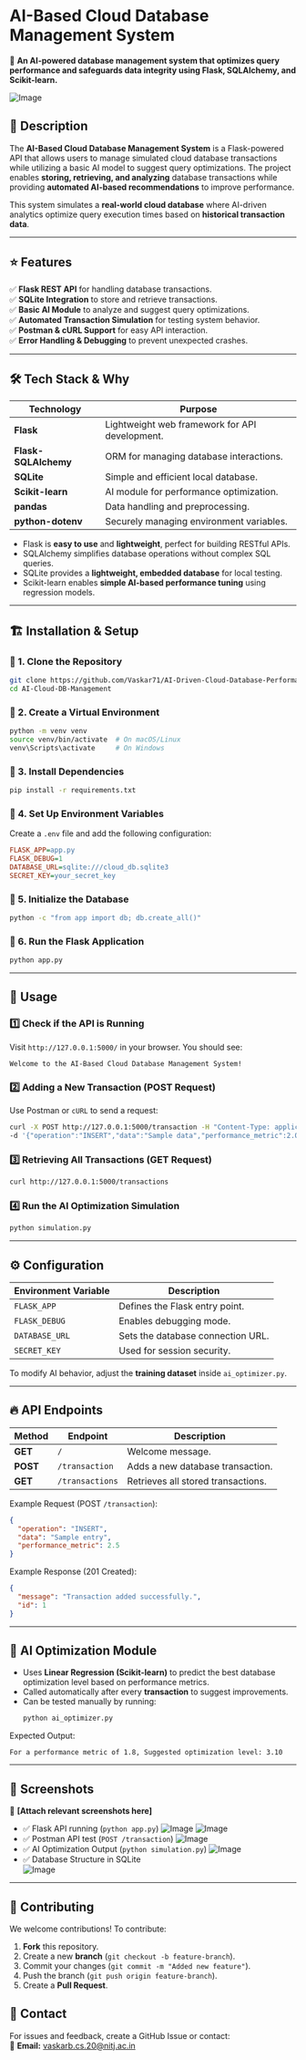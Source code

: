 # AI-Based Cloud Database Management System  
🚀 **An AI-powered database management system that optimizes query performance and safeguards data integrity using Flask, SQLAlchemy, and Scikit-learn.**

![Image](https://github.com/user-attachments/assets/d94eb4cc-a8f8-4206-b229-85a237b96bb4)

## 📖 Description  

The **AI-Based Cloud Database Management System** is a Flask-powered API that allows users to manage simulated cloud database transactions while utilizing a basic AI model to suggest query optimizations. The project enables **storing, retrieving, and analyzing** database transactions while providing **automated AI-based recommendations** to improve performance.  

This system simulates a **real-world cloud database** where AI-driven analytics optimize query execution times based on **historical transaction data**.

---

## ⭐ Features  

✅ **Flask REST API** for handling database transactions.  
✅ **SQLite Integration** to store and retrieve transactions.  
✅ **Basic AI Module** to analyze and suggest query optimizations.  
✅ **Automated Transaction Simulation** for testing system behavior.  
✅ **Postman & cURL Support** for easy API interaction.  
✅ **Error Handling & Debugging** to prevent unexpected crashes.  

---

## 🛠 Tech Stack & Why  

| **Technology**       | **Purpose** |
|----------------------|-------------|
| **Flask**           | Lightweight web framework for API development. |
| **Flask-SQLAlchemy** | ORM for managing database interactions. |
| **SQLite**          | Simple and efficient local database. |
| **Scikit-learn**    | AI module for performance optimization. |
| **pandas**          | Data handling and preprocessing. |
| **python-dotenv**   | Securely managing environment variables. |


- Flask is **easy to use** and **lightweight**, perfect for building RESTful APIs.  
- SQLAlchemy simplifies database operations without complex SQL queries.  
- SQLite provides a **lightweight, embedded database** for local testing.  
- Scikit-learn enables **simple AI-based performance tuning** using regression models.  

---

## 🏗 Installation & Setup  

### 🔹 1. Clone the Repository  
```bash
git clone https://github.com/Vaskar71/AI-Driven-Cloud-Database-Performance-Optimizer.git
cd AI-Cloud-DB-Management
```

### 🔹 2. Create a Virtual Environment  
```bash
python -m venv venv
source venv/bin/activate  # On macOS/Linux
venv\Scripts\activate     # On Windows
```

### 🔹 3. Install Dependencies  
```bash
pip install -r requirements.txt
```

### 🔹 4. Set Up Environment Variables  
Create a `.env` file and add the following configuration:  
```ini
FLASK_APP=app.py
FLASK_DEBUG=1
DATABASE_URL=sqlite:///cloud_db.sqlite3
SECRET_KEY=your_secret_key
```

### 🔹 5. Initialize the Database  
```bash
python -c "from app import db; db.create_all()"
```

### 🔹 6. Run the Flask Application  
```bash
python app.py
```

---

## 🚀 Usage  

### 1️⃣ **Check if the API is Running**  
Visit `http://127.0.0.1:5000/` in your browser. You should see:  
```
Welcome to the AI-Based Cloud Database Management System!
```

### 2️⃣ **Adding a New Transaction (POST Request)**  
Use Postman or `cURL` to send a request:  
```bash
curl -X POST http://127.0.0.1:5000/transaction -H "Content-Type: application/json" \
-d '{"operation":"INSERT","data":"Sample data","performance_metric":2.0}'
```

### 3️⃣ **Retrieving All Transactions (GET Request)**  
```bash
curl http://127.0.0.1:5000/transactions
```

### 4️⃣ **Run the AI Optimization Simulation**  
```bash
python simulation.py
```

---

## ⚙️ Configuration  

| **Environment Variable** | **Description** |
|-------------------------|-----------------|
| `FLASK_APP`             | Defines the Flask entry point. |
| `FLASK_DEBUG`           | Enables debugging mode. |
| `DATABASE_URL`          | Sets the database connection URL. |
| `SECRET_KEY`            | Used for session security. |

To modify AI behavior, adjust the **training dataset** inside `ai_optimizer.py`.  

---

## 🔥 API Endpoints  

| **Method** | **Endpoint**       | **Description** |
|------------|--------------------|----------------|
| **GET**    | `/`                | Welcome message. |
| **POST**   | `/transaction`      | Adds a new database transaction. |
| **GET**    | `/transactions`     | Retrieves all stored transactions. |

Example Request (POST `/transaction`):  
```json
{
  "operation": "INSERT",
  "data": "Sample entry",
  "performance_metric": 2.5
}
```

Example Response (201 Created):  
```json
{
  "message": "Transaction added successfully.",
  "id": 1
}
```

---

## 🤖 AI Optimization Module  

- Uses **Linear Regression (Scikit-learn)** to predict the best database optimization level based on performance metrics.  
- Called automatically after every **transaction** to suggest improvements.  
- Can be tested manually by running:  
  ```bash
  python ai_optimizer.py
  ```

Expected Output:  
```
For a performance metric of 1.8, Suggested optimization level: 3.10
```

---

## 📸 Screenshots  

📌 **[Attach relevant screenshots here]**  
- ✅ Flask API running (`python app.py`)
![Image](https://github.com/user-attachments/assets/43c00392-4450-440c-a51b-6b3bd6d058d3)
![Image](https://github.com/user-attachments/assets/b6980cae-87b9-471d-b75c-d488f3f1ba65)
- ✅ Postman API test (`POST /transaction`)
![Image](https://github.com/user-attachments/assets/626467b1-251c-4002-998a-310dce590c1c)
- ✅ AI Optimization Output (`python simulation.py`)
![Image](https://github.com/user-attachments/assets/3b761ec3-33dc-4bef-9ebc-7b1a45d31872)
- ✅ Database Structure in SQLite  
![Image](https://github.com/user-attachments/assets/03ca4c6b-6b21-4ee3-9500-a1bcce6bf40d)
---

## 🤝 Contributing  

We welcome contributions! To contribute:  
1. **Fork** this repository.  
2. Create a new **branch** (`git checkout -b feature-branch`).  
3. Commit your changes (`git commit -m "Added new feature"`).  
4. Push the branch (`git push origin feature-branch`).  
5. Create a **Pull Request**.  

## 📩 Contact  

For issues and feedback, create a GitHub Issue or contact:  
📧 **Email:** vaskarb.cs.20@nitj.ac.in  
 

